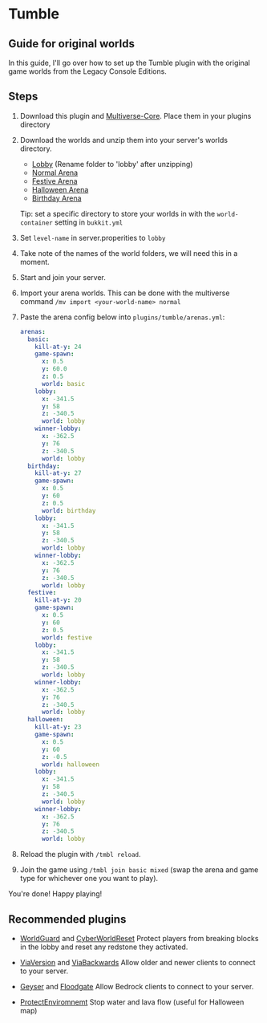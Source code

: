 # Tumble  

## Guide for original worlds  

In this guide, I'll go over how to set up the Tumble plugin with the original game worlds from the Legacy Console Editions.

## Steps  

1. Download this plugin and [Multiverse-Core](https://www.spigotmc.org/resources/multiverse-core.390/). Place them in your plugins directory
2. Download the worlds and unzip them into your server's worlds directory.
    - [Lobby](https://www.theminecraftarchitect.com/mini-game-maps/2017-mini-game-lobby) (Rename folder to 'lobby' after unzipping)
    - [Normal Arena](https://publicfiles.sowgro.net/console-minigame-maps/java/tumble/)
    - [Festive Arena](https://publicfiles.sowgro.net/console-minigame-maps/java/tumble/)
    - [Halloween Arena](https://publicfiles.sowgro.net/console-minigame-maps/java/tumble/)
    - [Birthday Arena](https://publicfiles.sowgro.net/console-minigame-maps/java/tumble/)

    Tip: set a specific directory to store your worlds in with the `world-container` setting in `bukkit.yml`

3. Set `level-name` in server.properities to `lobby`
4. Take note of the names of the world folders, we will need this in a moment.
5. Start and join your server.
6. Import your arena worlds. This can be done with the multiverse command `/mv import <your-world-name> normal`

7. Paste the arena config below into `plugins/tumble/arenas.yml`:
   ```yaml
   arenas:
     basic:
       kill-at-y: 24
       game-spawn:
         x: 0.5
         y: 60.0
         z: 0.5
         world: basic
       lobby:
         x: -341.5
         y: 58
         z: -340.5
         world: lobby
       winner-lobby:
         x: -362.5
         y: 76
         z: -340.5
         world: lobby
     birthday:
       kill-at-y: 27
       game-spawn:
         x: 0.5
         y: 60
         z: 0.5
         world: birthday
       lobby:
         x: -341.5
         y: 58
         z: -340.5
         world: lobby
       winner-lobby:
         x: -362.5
         y: 76
         z: -340.5
         world: lobby
     festive:
       kill-at-y: 20
       game-spawn:
         x: 0.5
         y: 60
         z: 0.5
         world: festive
       lobby:
         x: -341.5
         y: 58
         z: -340.5
         world: lobby
       winner-lobby:
         x: -362.5
         y: 76
         z: -340.5
         world: lobby
     halloween:
       kill-at-y: 23
       game-spawn:
         x: 0.5
         y: 60
         z: -0.5
         world: halloween
       lobby:
         x: -341.5
         y: 58
         z: -340.5
         world: lobby
       winner-lobby:
         x: -362.5
         y: 76
         z: -340.5
         world: lobby
   ```
8. Reload the plugin with `/tmbl reload`.

9. Join the game using `/tmbl join basic mixed`
(swap the arena and game type for whichever one you want to play).

You're done! Happy playing!

## Recommended plugins

- [WorldGuard](https://dev.bukkit.org/projects/worldguard) and [CyberWorldReset](https://www.spigotmc.org/resources/cyberworldreset-standard-%E2%9C%A8-regenerate-worlds-scheduled-resets-lag-optimized%E3%80%8C1-8-1-19%E3%80%8D.96834/)
Protect players from breaking blocks in the lobby and reset any redstone they activated.

- [ViaVersion](https://www.spigotmc.org/resources/viaversion.19254/) and [ViaBackwards](https://www.spigotmc.org/resources/viabackwards.27448/)
Allow older and newer clients to connect to your server.

- [Geyser](https://geysermc.org/download#geyser) and [Floodgate](https://geysermc.org/download#floodgate)
Allow Bedrock clients to connect to your server.

- [ProtectEnviromnemt](https://www.spigotmc.org/resources/protectenvironment.82736/)
Stop water and lava flow (useful for Halloween map)


